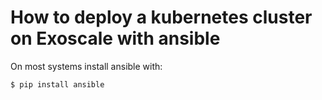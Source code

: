 # How to deploy a kubernetes cluster on Exoscale with ansible

On most systems install ansible with:

    $ pip install ansible

